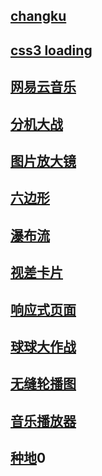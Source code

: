 ## [changku](./pages/index/index.wxml)
## [css3 loading](./css3&#32;loading/loaading.html)
## [网易云音乐](./dist/index.html)
## [分机大战](./六边形（css3）/六边形.html)
## [图片放大镜](./图片放大镜/zoom-pic.html)
## [六边形](./六边形（css3）/六边形.html)
## [瀑布流](./瀑布流/waterFallV0.0.3/client/02.html)
## [视差卡片](./视差卡片/宫崎骏.html)
## [响应式页面](./模特（bootsrap）/index.html)
## [球球大作战](./球球大作战/球球大作战.html)
## [无缝轮播图](./无缝轮播图/02.banner(无缝轮播图).html)
## [音乐播放器](./音乐播放器2/index.html)
## [种地](./种地/tang.html)0